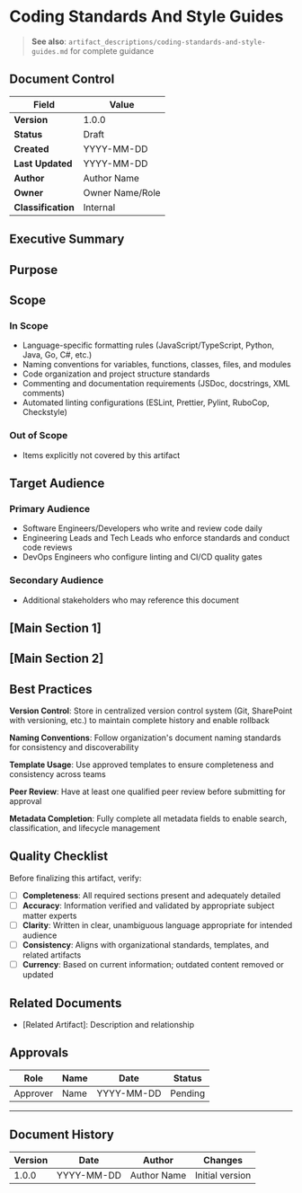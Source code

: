 # Coding Standards And Style Guides

> **See also**: `artifact_descriptions/coding-standards-and-style-guides.md` for complete guidance

## Document Control

| Field | Value |
|-------|-------|
| **Version** | 1.0.0 |
| **Status** | Draft |
| **Created** | YYYY-MM-DD |
| **Last Updated** | YYYY-MM-DD |
| **Author** | Author Name |
| **Owner** | Owner Name/Role |
| **Classification** | Internal |

## Executive Summary

<!-- Provide a 2-3 paragraph overview for executive audience -->
<!-- What is this document about and why does it matter? -->

## Purpose

<!-- This artifact serves as the authoritative reference for code quality, formatting, naming conventions, architectural patterns, and language-specific best practices. It provides enforceable guidelines t... -->

## Scope

### In Scope

- Language-specific formatting rules (JavaScript/TypeScript, Python, Java, Go, C#, etc.)
- Naming conventions for variables, functions, classes, files, and modules
- Code organization and project structure standards
- Commenting and documentation requirements (JSDoc, docstrings, XML comments)
- Automated linting configurations (ESLint, Prettier, Pylint, RuboCop, Checkstyle)

### Out of Scope

- Items explicitly not covered by this artifact

## Target Audience

### Primary Audience

- Software Engineers/Developers who write and review code daily
- Engineering Leads and Tech Leads who enforce standards and conduct code reviews
- DevOps Engineers who configure linting and CI/CD quality gates

### Secondary Audience

- Additional stakeholders who may reference this document

## [Main Section 1]

<!-- Complete this section with artifact-specific content -->
<!-- Refer to the artifact description for required structure -->

## [Main Section 2]

<!-- Add additional sections as needed -->

## Best Practices

**Version Control**: Store in centralized version control system (Git, SharePoint with versioning, etc.) to maintain complete history and enable rollback

**Naming Conventions**: Follow organization's document naming standards for consistency and discoverability

**Template Usage**: Use approved templates to ensure completeness and consistency across teams

**Peer Review**: Have at least one qualified peer review before submitting for approval

**Metadata Completion**: Fully complete all metadata fields to enable search, classification, and lifecycle management

## Quality Checklist

Before finalizing this artifact, verify:

- [ ] **Completeness**: All required sections present and adequately detailed
- [ ] **Accuracy**: Information verified and validated by appropriate subject matter experts
- [ ] **Clarity**: Written in clear, unambiguous language appropriate for intended audience
- [ ] **Consistency**: Aligns with organizational standards, templates, and related artifacts
- [ ] **Currency**: Based on current information; outdated content removed or updated

## Related Documents

- [Related Artifact]: Description and relationship

## Approvals

| Role | Name | Date | Status |
|------|------|------|--------|
| Approver | Name | YYYY-MM-DD | Pending |

---

## Document History

| Version | Date | Author | Changes |
|---------|------|--------|---------|
| 1.0.0 | YYYY-MM-DD | Author Name | Initial version |
